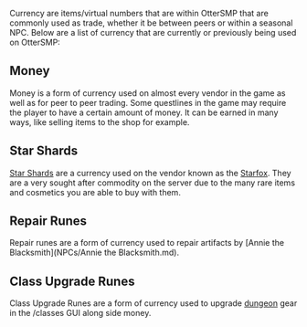 Currency are items/virtual numbers that are within OtterSMP that are commonly used as trade, whether it be between peers or within a seasonal NPC. Below are a list of currency that are currently or previously being used on OtterSMP:
## Money
Money is a form of currency used on almost every vendor in the game as well as for peer to peer trading. Some questlines in the game may require the player to have a certain amount of money. It can be earned in many ways, like selling items to the shop for example.
## Star Shards
[Star Shards](items/starshards.md) are a currency used on the vendor known as the [Starfox](vendors/Starfox.md). They are a very sought after commodity on the server due to the many rare items and cosmetics you are able to buy with them.
## Repair Runes
Repair runes are a form of currency used to repair artifacts by [Annie the Blacksmith](NPCs/Annie the Blacksmith.md).
## Class Upgrade Runes
Class Upgrade Runes are a form of currency used to upgrade [dungeon](Dungeons.md) gear in the /classes GUI along side money. 